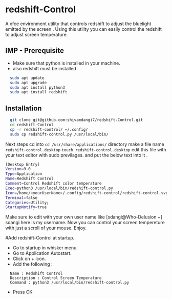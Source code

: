 # redshift-Control
A xfce environment utility that controls redshift to adjust the bluelight emitted by the screen .
Using this utility you can easily control the redshift to adjust screen temperature. 

##  IMP - Prerequisite ##
* Make sure that python is installed in your machine.
* also redshift must be installed .
```bash
  sudo apt update
  sudo apt upgrade
  sudo apt install python3
  sudo apt install redshift
```
## Installation
```bash
  git clone git@github.com:shivamdangi7/redshift-Control.git
  cd redshift-Control
  cp -r redshift-control/ ~/.config/
  sudo cp redshift-control.py /usr/local/bin/
```
Next steps
cd into `cd /usr/share/applications/` directory
make a file name `redshift-control.desktop` `touch redshift-control.desktop`
edit this file with your text editor with sudo previlages.
and put the below text into it .
```bash
[Desktop Entry]
Version=9.0
Type=Application
Name=Redshift Control
Comment=Control Redshift color temperature
Exec=python3 /usr/local/bin/redshift-control.py
Icon=/home/<yourUserName>/.config/redshift-control/redshift-control.svg
Terminal=false
Categories=Utility;
StartupNotify=true
```
Make sure to edit <yourUserName> with your own user name like [sdangi@Who-Delusion ~] sdangi here is my username.
Now you can control your screen tempereture with just a scroll of your mouse.
Enjoy.
  
#Add redshift-Control at startup.
 * Go to startup in whisker menu.
 * Go to Application Autostart.
 * Click on + icon.
 * Add the following :
  ```
    Name : Redshift Control
    Description : Control Screen Temperature 
    Command : python3 /usr/local/bin/redshift-control.py
  ```
  * Press OK
 
 
